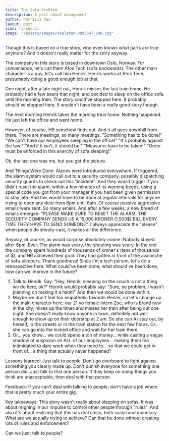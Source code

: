 ```yaml
---
title: The Sofa Problem
description: A post about management
author: Patricia Aas
layout: post
icon: fa-pencil
image: "/assets/images/skeleton-3995547_640.jpg"
---
```


Though this is based on a true story, who even knows what parts are true anymore? And it doesn't really matter for the story anyway.

The company in this story is based in downtown Oslo, Norway. For convenience, let's call them Afos Tech (sofa backwards). The other main character is a guy, let's call him Henrik. Henrik works at Afos Tech, presumably doing a good enough job at that.

One night, after a late night out, Henrik misses the last train home. He probably had a few beers that night, and decided to sleep on the office sofa until the morning train. The story could've stopped here. It probably should've stopped here. It wouldn't have been a really good story though.

The next morning Henrik takes the morning train home. Nothing happened. He just left the office and went home.

However, of course, HR somehow finds out. And it all goes downhill from there. There are meetings, so many meetings. "Something has to be done!" "We can't have our employees sleeping in the office!" "It's probably against the law!" "And if it isn't, it should be!" "Measures have to be taken!" "Order must be enforced in this anarchy of sofa sleeping!"

Ok, the last one was me, but you get the picture.

And Things Were Done. Alarms were introduced everywhere. If triggered, the alarm system would call out to a security company, possibly dispatching security guards to check out this "incident". And they would trigger if you didn't reset the alarm, within a few minutes of its warning beeps, using a special code you got from your manager if you had been given permission to stay late. And this would have to be done at regular intervals for anyone trying to open any door from 6pm until 6am. Of course passive aggressive emails were sent. So many emails. And after a few weeks, a new breed of emails emerged: "PLEASE MAKE SURE TO RESET THE ALARM, THE SECURITY COMPANY SENDS US A 15,000 KRONER (1,500$) BILL EVERY TIME THEY HAVE TO SEND SOMEONE". I always appreciate the "please" when people do shouty-cast, it makes all the difference.

Anyway, of course, as would surprise absolutely noone: Nobody stayed after 6pm. Ever. The alarm was scary, the shouting was scary. In the end the company spent hundreds of thousands of kroner's (tens of thousands of $), and HR achieved their goal: They had gotten in front of the avalanche of sofa-sleepers. Thank goodness!
Since I'm a tech person, let's do a retrospective here. What could've been done, what should've been done, how can we improve in the future?

1. Talk to Henrik. Say: "Hey, Henrik, sleeping on the couch is not a thing we do here, ok?" Henrik would probably say: "Sure, no problem, I wasn't planning on making it a habit!" And then we would be done with it.
2. Maybe we don't feel too empathetic towards Henrik, so let's change up the main character here: our 21 yo female intern Zoe, who is brand new in the city, mixes up the times and misses her train after being out one night. She doesn't really know anyone in town, definitely not well enough to show up on their doorstep at 2 am. So she can A) stay out, by herself, in the streets or in the train station for the next few hours. Or… she can go into the locked office and wait for her train there.
3. Or… you know… we could spend a ton of money… while casting a vague shadow of suspicion on ALL of our employees… making them too intimidated to dare work when they need to… so that we could get in front of… a thing that actually never happened?

Lessons learned: Just talk to people. Don't go overboard to fight against something you clearly made up. Don't punish everyone for something one person did. Just talk to that one person. If they keep on doing things you think are unacceptable, then deal with that person.

Feedback: If you can't deal with talking to people: don't have a job where that is pretty much your entire gig.

Key takeaways: This story wasn't really about sleeping on sofas. It was about reigning in our impulse to control other people through "rules". And also it's about realizing that this has real costs, both social and monetary. What are we actually trying to achieve? Can that be done without creating lots of rules and enforcement? 

Can we just: talk to people?
